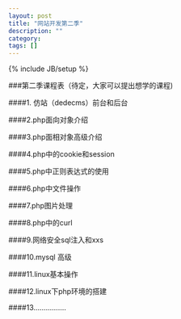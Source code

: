 ```yaml
---
layout: post
title: "网站开发第二季"
description: ""
category: 
tags: []
---
```

{% include JB/setup %}

###第二季课程表（待定，大家可以提出想学的课程)

####1. 仿站（dedecms）前台和后台

####2.php面向对象介绍


####3.php面相对象高级介绍


####4.php中的cookie和session


####5.php中正则表达式的使用


####6.php中文件操作


####7.php图片处理

####8.php中的curl

####9.网络安全sql注入和xxs

####10.mysql 高级

####11.linux基本操作

####12.linux下php环境的搭建

####13................
